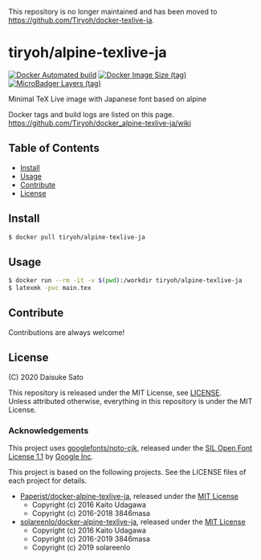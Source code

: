 This repository is no longer maintained and has been moved to https://github.com/Tiryoh/docker-texlive-ja.

# tiryoh/alpine-texlive-ja

[![Docker Automated build](https://img.shields.io/docker/automated/tiryoh/alpine-texlive-ja.svg)](https://hub.docker.com/r/tiryoh/alpine-texlive-ja/)
[![Docker Image Size (tag)](https://img.shields.io/docker/image-size/tiryoh/alpine-texlive-ja/latest)](https://hub.docker.com/r/tiryoh/alpine-texlive-ja/tags?page=1&name=latest)
[![MicroBadger Layers (tag)](https://img.shields.io/microbadger/layers/tiryoh/alpine-texlive-ja/latest)](https://hub.docker.com/r/tiryoh/alpine-texlive-ja/tags?page=1&name=latest)


Minimal TeX Live image with Japanese font based on alpine

Docker tags and build logs are listed on this page.  
https://github.com/Tiryoh/docker_alpine-texlive-ja/wiki

## Table of Contents

- [Install](#install)
- [Usage](#usage)
- [Contribute](#contribute)
- [License](#license)

## Install

```bash
$ docker pull tiryoh/alpine-texlive-ja
```

## Usage

```bash
$ docker run --rm -it -v $(pwd):/workdir tiryoh/alpine-texlive-ja
$ latexmk -pvc main.tex
```

## Contribute

Contributions are always welcome!

## License

(C) 2020 Daisuke Sato

This repository is released under the MIT License, see [LICENSE](./LICENSE).  
Unless attributed otherwise, everything in this repository is under the MIT License.

### Acknowledgements

This project uses [googlefonts/noto-cjk](https://github.com/googlefonts/noto-cjk), released under the [SIL Open Font License 1.1](https://github.com/googlefonts/noto-cjk/blob/be6c059ac1587e556e2412b27f5155c8eb3ddbe6/LICENSE) by [Google Inc](https://www.google.com/get/noto/help/cjk/).

This project is based on the following projects.  See the LICENSE files of each project for details.

* [Paperist/docker-alpine-texlive-ja](https://github.com/Paperist/docker-alpine-texlive-ja), released under the [MIT License](https://github.com/Paperist/docker-alpine-texlive-ja/blob/2c21cd26e049c040d879ac5686b99514851916a4/LICENSE)
  * Copyright (c) 2016 Kaito Udagawa
  * Copyright (c) 2016-2018 3846masa
* [solareenlo/docker-alpine-texlive-ja](https://github.com/solareenlo/docker-alpine-texlive-ja), released under the [MIT License](https://github.com/solareenlo/docker-alpine-texlive-ja/blob/a75eb10f7fb06258f2b98c3490afe4c355b451e5/LICENSE)
  * Copyright (c) 2016 Kaito Udagawa
  * Copyright (c) 2016-2019 3846masa
  * Copyright (c) 2019 solareenlo
